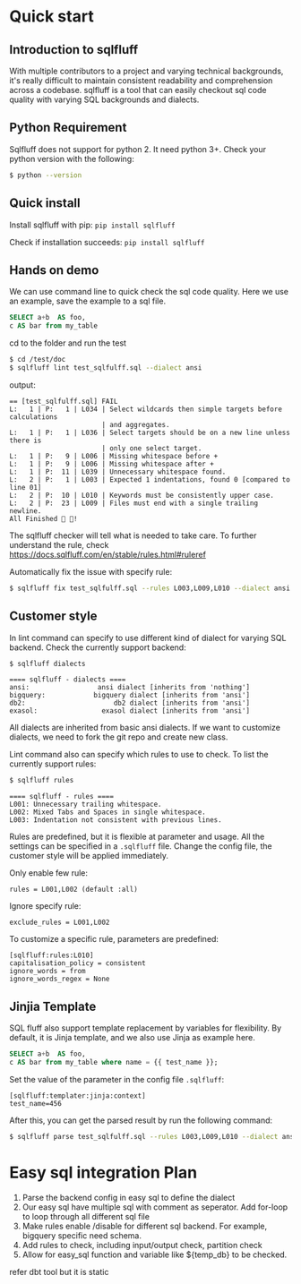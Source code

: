 # Quick start

## Introduction to sqlfluff

With multiple contributors to a project and varying technical backgrounds, it's really difficult to maintain consistent readability and comprehension across a codebase.
sqlfluff is a tool that can easily checkout sql code quality with varying SQL backgrounds and dialects.

## Python Requirement

Sqlfluff does not support for python 2. It need python 3+. Check your python version with the following:

```bash
$ python --version
```

## Quick install

Install sqlfluff with pip: `pip install sqlfluff`

Check if installation succeeds: `pip install sqlfluff`


## Hands on demo
We can use command line to quick check the sql code quality. Here we use an example, save the example to a sql file.
```sql
SELECT a+b  AS foo,
c AS bar from my_table
```
cd to the folder and run the test
```bash
$ cd /test/doc
$ sqlfluff lint test_sqlfulff.sql --dialect ansi
```
output:
```
== [test_sqlfulff.sql] FAIL
L:   1 | P:   1 | L034 | Select wildcards then simple targets before calculations
                       | and aggregates.
L:   1 | P:   1 | L036 | Select targets should be on a new line unless there is
                       | only one select target.
L:   1 | P:   9 | L006 | Missing whitespace before +
L:   1 | P:   9 | L006 | Missing whitespace after +
L:   1 | P:  11 | L039 | Unnecessary whitespace found.
L:   2 | P:   1 | L003 | Expected 1 indentations, found 0 [compared to line 01]
L:   2 | P:  10 | L010 | Keywords must be consistently upper case.
L:   2 | P:  23 | L009 | Files must end with a single trailing newline.
All Finished 📜 🎉!
```
The sqlfluff checker will tell what is needed to take care.
To further understand the rule, check https://docs.sqlfluff.com/en/stable/rules.html#ruleref

Automatically fix the issue with specify rule:

```bash
$ sqlfluff fix test_sqlfulff.sql --rules L003,L009,L010 --dialect ansi
```

## Customer style
In lint command can specify to use different kind of dialect for varying SQL backend.
Check the currently support backend:

```bash
$ sqlfluff dialects
```
```output
==== sqlfluff - dialects ====
ansi:                 ansi dialect [inherits from 'nothing']
bigquery:            bigquery dialect [inherits from 'ansi']
db2:                      db2 dialect [inherits from 'ansi']
exasol:                exasol dialect [inherits from 'ansi']
```
All dialects are inherited from basic ansi dialects. If we want to customize dialects, we need to fork the git repo and create new class.

Lint command also can specify which rules to use to check. To list the currently support rules:

```bash
$ sqlfluff rules
```

```output
==== sqlfluff - rules ====
L001: Unnecessary trailing whitespace.
L002: Mixed Tabs and Spaces in single whitespace.
L003: Indentation not consistent with previous lines.
```

Rules are predefined, but it is flexible at parameter and usage.
All the settings can be specified in a `.sqlfluff` file.
Change the config file, the customer style will be applied immediately.

Only enable few rule:

```config
rules = L001,L002 (default :all)
```

Ignore specify rule:

```config
exclude_rules = L001,L002
```

To customize a specific rule, parameters are predefined:

```config
[sqlfluff:rules:L010]
capitalisation_policy = consistent
ignore_words = from
ignore_words_regex = None
```

## Jinjia Template

SQL fluff also support template replacement by variables for flexibility.
By default, it is Jinja template, and we also use Jinja as example here.

```sql
SELECT a+b  AS foo,
c AS bar from my_table where name = {{ test_name }};
```

Set the value of the parameter in the config file `.sqlfluff`:

```config
[sqlfluff:templater:jinja:context]
test_name=456
```

After this, you can get the parsed result by run the following command:

```bash
$ sqlfluff parse test_sqlfulff.sql --rules L003,L009,L010 --dialect ansi
```

# Easy sql integration Plan

1. Parse the backend config in easy sql to define the dialect
2. Our easy sql have multiple sql with comment as seperator. Add for-loop to loop through all different sql file
3. Make rules enable /disable for different sql backend. For example, bigquery specific need schema.
4. Add rules to check, including input/output check, partition check
5. Allow for easy_sql function  and variable like ${temp_db} to be checked.


refer dbt tool but it is static
